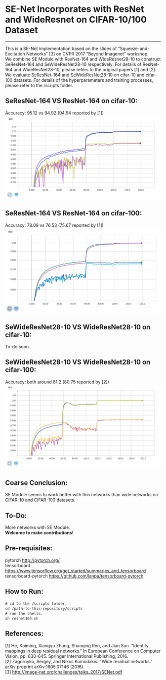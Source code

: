 SE-Net Incorporates with ResNet and WideResnet on CIFAR-10/100 Dataset
=============
----------

This is a SE-Net implementation based on the slides of "Squeeze-and-Excitation Networks" [3] on CVPR 2017 "Beyond Imagenet" workshop.  
We combine SE Module with ResNet-164 and WideResnet28-10 to construct SeResNet-164 and SeWideResNet28-10 respectively. For details of ResNet-164 and WideResNet28-10, please refers to the original papers [1] and [2].  
We evaluate SeResNet-164 and SeWideResNet28-10 on cifar-10 and cifar-100 datasets. 
For details of the hyperparameters and training processes, please refer to the /scripts folder.
## SeResNet-164 VS ResNet-164 on cifar-10:
Accuracy: 95.12 vs 94.92 (94.54 reported by [1])  
![image](/doc/p1.png)

## SeResNet-164 VS ResNet-164 on cifar-100:
Accuracy: 78.09 vs 76.53 (75.67 reported by [1])  
![image](/doc/p2.png)

## SeWideResNet28-10 VS WideResNet28-10 on cifar-10:  
To-do soon.
## SeWideResNet28-10 VS WideResNet28-10 on cifar-100: 
Accuracy: both around 81.2 (80.75 reported by [2])  
![image](/doc/p4.png)
## Coarse Conclusion:
SE Module seems to work better with thin networks than wide networks on CIFAR-10 and CIFAR-100 datasets. 
## To-Do:
More networks with SE Module.  
**Welcome to make contributions!**
## Pre-requisites:
pytorch http://pytorch.org/  
tensorboard https://www.tensorflow.org/get_started/summaries_and_tensorboard  
tensorboard-pytorch https://github.com/lanpa/tensorboard-pytorch
## How to Run:
```shell
# cd to the /scripts folder.
cd /path-to-this-repository/scripts  
# run the shells.
sh resnet164.sh
```
## References:
[1] He, Kaiming, Xiangyu Zhang, Shaoqing Ren, and Jian Sun. "Identity
    mappings in deep residual networks." In European Conference on
    Computer Vision, pp. 630-645. Springer International Publishing, 2016.  
[2] Zagoruyko, Sergey, and Nikos Komodakis. "Wide residual networks." arXiv
    preprint arXiv:1605.07146 (2016).  
[3] http://image-net.org/challenges/talks_2017/SENet.pdf
